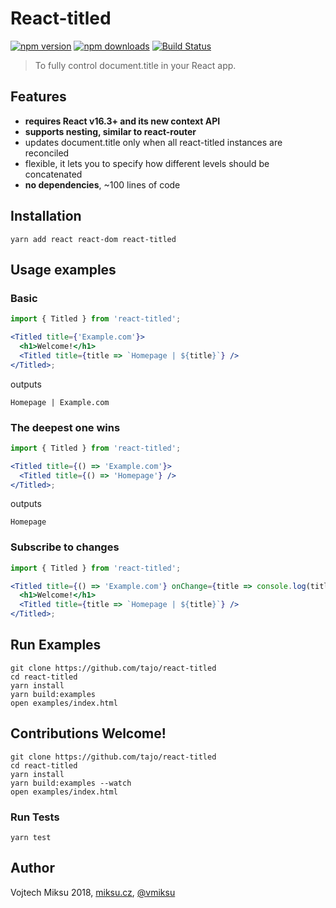 # React-titled

[![npm version](https://img.shields.io/npm/v/react-titled.svg?style=flat-square)](https://www.npmjs.com/package/react-titled)
[![npm downloads](https://img.shields.io/npm/dm/react-titled.svg?style=flat-square)](https://www.npmjs.com/package/react-titled)
[![Build Status](https://travis-ci.org/tajo/react-titled.svg?branch=master)](https://travis-ci.org/tajo/react-titled)

> To fully control document.title in your React app.

## Features

* **requires React v16.3+ and its new context API**
* **supports nesting, similar to react-router**
* updates document.title only when all react-titled instances are reconciled
* flexible, it lets you to specify how different levels should be concatenated
* **no dependencies**, ~100 lines of code

## Installation

```shell
yarn add react react-dom react-titled
```

## Usage examples

### Basic

```jsx
import { Titled } from 'react-titled';

<Titled title={'Example.com'}>
  <h1>Welcome!</h1>
  <Titled title={title => `Homepage | ${title}`} />
</Titled>;
```

outputs

```
Homepage | Example.com
```

### The deepest one wins

```jsx
import { Titled } from 'react-titled';

<Titled title={() => 'Example.com'}>
  <Titled title={() => 'Homepage'} />
</Titled>;
```

outputs

```
Homepage
```

### Subscribe to changes

```jsx
import { Titled } from 'react-titled';

<Titled title={() => 'Example.com'} onChange={title => console.log(title)}>
  <h1>Welcome!</h1>
  <Titled title={title => `Homepage | ${title}`} />
</Titled>;
```

## Run Examples

```shell
git clone https://github.com/tajo/react-titled
cd react-titled
yarn install
yarn build:examples
open examples/index.html
```

## Contributions Welcome!

```shell
git clone https://github.com/tajo/react-titled
cd react-titled
yarn install
yarn build:examples --watch
open examples/index.html
```

### Run Tests

```
yarn test
```

## Author

Vojtech Miksu 2018, [miksu.cz](https://miksu.cz), [@vmiksu](https://twitter.com/vmiksu)
